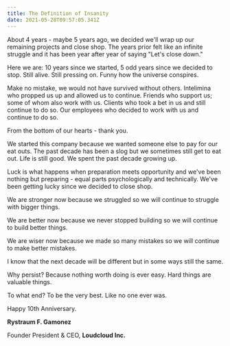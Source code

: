 ```yaml
---
title: The Definition of Insanity
date: 2021-05-28T09:57:05.341Z
---
```

About 4 years - maybe 5 years ago, we decided we'll wrap up our remaining projects and close shop. The years prior felt like an infinite struggle and it has been year after year of saying "Let's close down."

Here we are: 10 years since we started, 5 odd years since we decided to stop. Still alive. Still pressing on. Funny how the universe conspires.

Make no mistake, we would not have survived without others. Intelimina who propped us up and allowed us to continue. Friends who support us; some of whom also work with us. Clients who took a bet in us and still continue to do so. Our employees who decided to work with us and continue to do so. 

From the bottom of our hearts - thank you.

We started this company because we wanted someone else to pay for our eat outs. The past decade has been a slog but we sometimes still get to eat out. Life is still good. We spent the past decade growing up.

Luck is what happens when preparation meets opportunity and we've been nothing but preparing - equal parts psychologically and technically. We've been getting lucky since we decided to close shop.



We are stronger now because we struggled so we will continue to struggle with bigger things.

We are better now because we never stopped building so we will continue to build better things.

We are wiser now because we made so many mistakes so we will continue to make better mistakes.



I know that the next decade will be different but in some ways still the same.



Why persist? Because nothing worth doing is ever easy. Hard things are valuable things.

To what end? To be the very best. Like no one ever was.



Happy 10th Anniversary.



**Rystraum F. Gamonez**

Founder President & CEO, **Loudcloud Inc.**